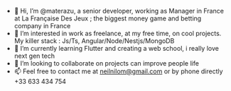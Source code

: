 - 👋 Hi, I’m @materazu, a senior developer, working as Manager in France at La Française Des Jeux ; the biggest money game and betting company in France
- 👀 I’m interested in work as freelance, at my free time, on cool projects. My killer stack : Js/Ts, Angular/Node/Nestjs/MongoDB
- 🌱 I’m currently learning Flutter and creating a web school, i really love next gen tech
- 💞️ I’m looking to collaborate on projects can improve people life
- 📫 Feel free to contact me at neilnilom@gmail.com or by phone directly +33 633 434 754

<!---
materazu/materazu is a ✨ special ✨ repository because its `README.md` (this file) appears on your GitHub profile.
You can click the Preview link to take a look at your changes.
--->
